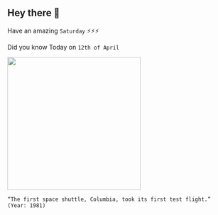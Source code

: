 ## Hey there 👋
Have an amazing `Saturday` ⚡⚡⚡

Did you know Today on `12th of April`
 
 [<img src="https://upload.wikimedia.org/wikipedia/commons/thumb/4/41/Space_Shuttle_Columbia_launching.jpg/520px-Space_Shuttle_Columbia_launching.jpg" width="300" />](https://en.wikipedia.org/wiki/STS-1#:~:text=1981) 
 ```
“The first space shuttle, Columbia, took its first test flight.” (Year: 1981)
```
